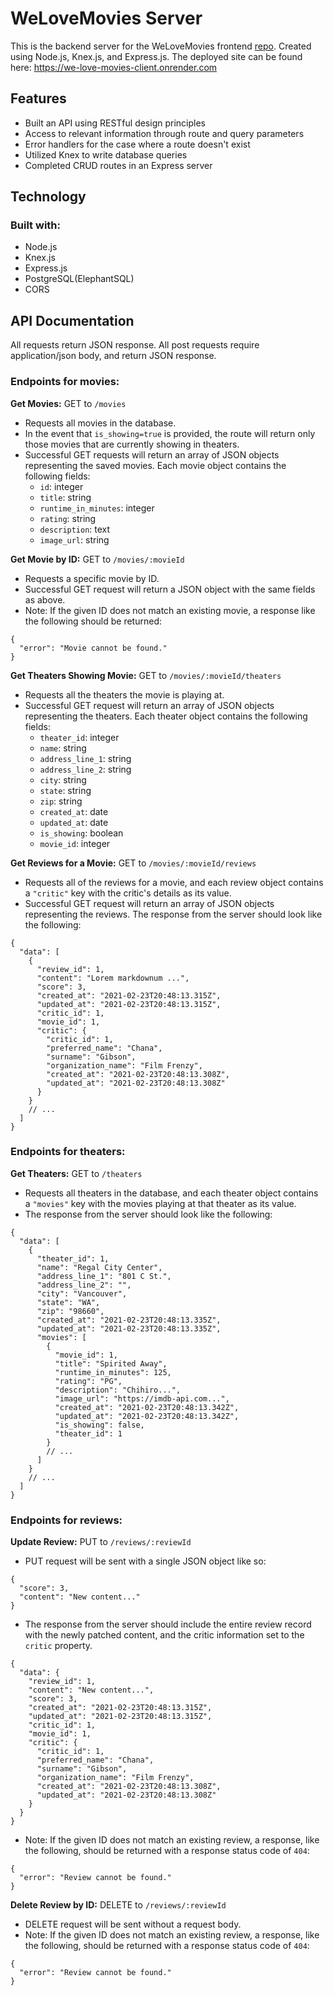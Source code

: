 # WeLoveMovies Server

This is the backend server for the WeLoveMovies frontend [repo](https://github.com/dwmorrell/WeLoveMovies-Front-End). Created using Node.js, Knex.js, and Express.js.
The deployed site can be found here: https://we-love-movies-client.onrender.com

 ## Features
 - Built an API using RESTful design principles
 - Access to relevant information through route and query parameters
 - Error handlers for the case where a route doesn't exist
 - Utilized Knex to write database queries
 - Completed CRUD routes in an Express server
 
 
 ## Technology
 ### Built with:
 - Node.js
 - Knex.js 
 - Express.js
 - PostgreSQL(ElephantSQL)
 - CORS

## API Documentation
All requests return JSON response. All post requests require application/json body, and return JSON response.

### Endpoints for movies:
**Get Movies:** GET to `/movies`
- Requests all movies in the database.
- In the event that `is_showing=true` is provided, the route will return only those movies that are currently showing in theaters.
- Successful GET requests will return an array of JSON objects representing the saved movies. Each movie object contains the following fields:
  - `id`: integer
  - `title`: string
  - `runtime_in_minutes`: integer
  - `rating`: string
  - `description`: text
  - `image_url`: string

**Get Movie by ID:** GET to `/movies/:movieId`
- Requests a specific movie by ID.
- Successful GET request will return a JSON object with the same fields as above.
- Note: If the given ID does not match an existing movie, a response like the following should be returned:
```
{
  "error": "Movie cannot be found."
}
```

**Get Theaters Showing Movie:** GET to `/movies/:movieId/theaters`
- Requests all the theaters the movie is playing at.
- Successful GET request will return an array of JSON objects representing the theaters. Each theater object contains the following fields:
  - `theater_id`: integer
  - `name`: string
  - `address_line_1`: string
  - `address_line_2`: string
  - `city`: string
  - `state`: string
  - `zip`: string
  - `created_at`: date
  - `updated_at`: date
  - `is_showing`: boolean
  - `movie_id`: integer

**Get Reviews for a Movie:** GET to `/movies/:movieId/reviews`
- Requests all of the reviews for a movie, and each review object contains a `"critic"` key with the critic's details as its value. 
- Successful GET request will return an array of JSON objects representing the reviews. The response from the server should look like the following:
```
{
  "data": [
    {
      "review_id": 1,
      "content": "Lorem markdownum ...",
      "score": 3,
      "created_at": "2021-02-23T20:48:13.315Z",
      "updated_at": "2021-02-23T20:48:13.315Z",
      "critic_id": 1,
      "movie_id": 1,
      "critic": {
        "critic_id": 1,
        "preferred_name": "Chana",
        "surname": "Gibson",
        "organization_name": "Film Frenzy",
        "created_at": "2021-02-23T20:48:13.308Z",
        "updated_at": "2021-02-23T20:48:13.308Z"
      }
    }
    // ...
  ]
}
```

### Endpoints for theaters:
**Get Theaters:** GET to `/theaters`
- Requests all theaters in the database, and each theater object contains a `"movies"` key with the movies playing at that theater as its value.
- The response from the server should look like the following:
```
{
  "data": [
    {
      "theater_id": 1,
      "name": "Regal City Center",
      "address_line_1": "801 C St.",
      "address_line_2": "",
      "city": "Vancouver",
      "state": "WA",
      "zip": "98660",
      "created_at": "2021-02-23T20:48:13.335Z",
      "updated_at": "2021-02-23T20:48:13.335Z",
      "movies": [
        {
          "movie_id": 1,
          "title": "Spirited Away",
          "runtime_in_minutes": 125,
          "rating": "PG",
          "description": "Chihiro...",
          "image_url": "https://imdb-api.com...",
          "created_at": "2021-02-23T20:48:13.342Z",
          "updated_at": "2021-02-23T20:48:13.342Z",
          "is_showing": false,
          "theater_id": 1
        }
        // ...
      ]
    }
    // ...
  ]
}
```

### Endpoints for reviews:
**Update Review:** PUT to `/reviews/:reviewId`
- PUT request will be sent with a single JSON object like so:
```
{
  "score": 3,
  "content": "New content..."
}
```
- The response from the server should include the entire review record with the newly patched content, and the critic information set to the `critic` property.
```
{
  "data": {
    "review_id": 1,
    "content": "New content...",
    "score": 3,
    "created_at": "2021-02-23T20:48:13.315Z",
    "updated_at": "2021-02-23T20:48:13.315Z",
    "critic_id": 1,
    "movie_id": 1,
    "critic": {
      "critic_id": 1,
      "preferred_name": "Chana",
      "surname": "Gibson",
      "organization_name": "Film Frenzy",
      "created_at": "2021-02-23T20:48:13.308Z",
      "updated_at": "2021-02-23T20:48:13.308Z"
    }
  }
}
```
- Note: If the given ID does not match an existing review, a response, like the following, should be returned with a response status code of `404`:
```
{
  "error": "Review cannot be found."
}
```

**Delete Review by ID:** DELETE to `/reviews/:reviewId`
- DELETE request will be sent without a request body.
- Note: If the given ID does not match an existing review, a response, like the following, should be returned with a response status code of `404`:
```
{
  "error": "Review cannot be found."
}
```
